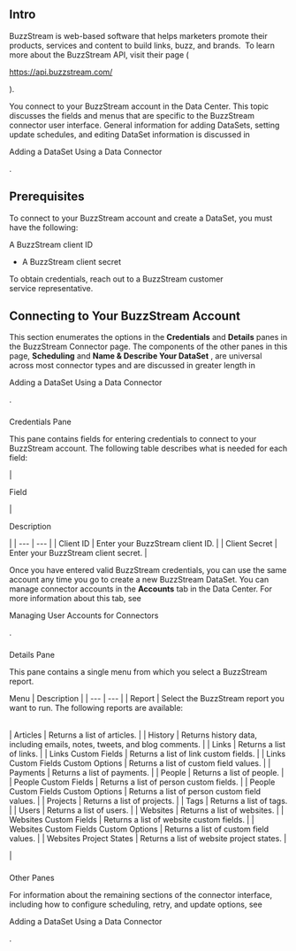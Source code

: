 

Intro
-------

BuzzStream is web-based software that helps marketers promote their products, services and content to build links, buzz, and brands.  To learn more about the BuzzStream API, visit their page (

https://api.buzzstream.com/

).


 You connect to your BuzzStream account in the Data Center. This topic discusses the fields and menus that are specific to the BuzzStream connector user interface. General information for adding DataSets, setting update schedules, and editing DataSet information is discussed in

Adding a DataSet Using a Data Connector

.


 Prerequisites
---------------

To connect to your BuzzStream account and create a DataSet, you must have the following:

 A BuzzStream client ID
* A BuzzStream client secret

To obtain credentials, reach out to a BuzzStream customer service representative.


 Connecting to Your BuzzStream Account
---------------------------------------


 This section enumerates the options in the
 **Credentials**
 and
 **Details**
 panes in the BuzzStream Connector page. The components of the other panes in this page,
 **Scheduling**
 and
 **Name & Describe Your DataSet**
 , are universal across most connector types and are discussed in greater length in

Adding a DataSet Using a Data Connector

.


###

Credentials Pane


 This pane contains fields for entering credentials to connect to your BuzzStream account. The following table describes what is needed for each field:


|

Field

|

Description

|
| --- | --- |
|
 Client ID
  |
 Enter your BuzzStream client ID.
  |
|
 Client Secret
  |
 Enter your BuzzStream client secret.
  |


 Once you have entered valid BuzzStream credentials, you can use the same account any time you go to create a new BuzzStream DataSet. You can manage connector accounts in the
 **Accounts**
 tab in the Data Center. For more information about this tab, see

Managing User Accounts for Connectors

.


###
 Details Pane

This pane contains a single menu from which you select a BuzzStream report.


 Menu
  |
 Description
  |
| --- | --- |
|
 Report
  |
 Select the BuzzStream report you want to run. The following reports are available:


|  |  |
| --- | --- |
|
 Articles
  |
 Returns a list of articles.
  |
|
 History
  |
 Returns history data, including emails, notes, tweets, and blog comments.
  |
|
 Links
  |
 Returns a list of links.
  |
|
 Links Custom Fields
  |
 Returns a list of link custom fields.
  |
|
 Links Custom Fields Custom Options
  |
 Returns a list of custom field values.
  |
|
 Payments
  |
 Returns a list of payments.
  |
|
 People
  |
 Returns a list of people.
  |
|
 People Custom Fields
  |
 Returns a list of person custom fields.
  |
|
 People Custom Fields Custom Options
  |
 Returns a list of person custom field values.
  |
|
 Projects
  |
 Returns a list of projects.
  |
|
 Tags
  |
 Returns a list of tags.
  |
|
 Users
  |
 Returns a list of users.
  |
|
 Websites
  |
 Returns a list of websites.
  |
|
 Websites Custom Fields
  |
 Returns a list of website custom fields.
  |
|
 Websites Custom Fields Custom Options
  |
 Returns a list of custom field values.
  |
|
 Websites Project States
  |
 Returns a list of website project states.
  |

|


###
 Other Panes

For information about the remaining sections of the connector interface, including how to configure scheduling, retry, and update options, see

Adding a DataSet Using a Data Connector

.

